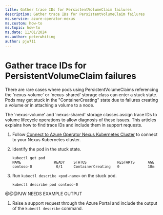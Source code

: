 ```yaml
---
title: Gather trace IDs for PersistentVolumeClaim failures
description: Gather trace IDs for PersistentVolumeClaim failures
ms.service: azure-operator-nexus
ms.custom: how-to
ms.topic: how-to
ms.date: 11/01/2024
ms.author: peterwhiting
author: pjw711
---
```


# Gather trace IDs for PersistentVolumeClaim failures

There are rare cases where pods using PersistentVolumeClaims referencing the 'nexus-volume' or 'nexus-shared' storage class can enter a stuck state. Pods may get stuck in the "ContainerCreating" state due to failures creating a volume or in attaching a volume to a node.

The 'nexus-volume' and 'nexus-shared' storage classes assign trace IDs to volume lifecycle operations to allow diagnosis of these issues. This articles explains how to find trace IDs and include them in support requests.

1. Follow [Connect to Azure Operator Nexus Kubernetes Cluster](./howto-kubernetes-cluster-connect.md) to connect to your Nexus Kubernetes cluster.
1. Identify the pod in the stuck state.

    ```console
    kubectl get pod
    NAME               READY    STATUS              RESTARTS      AGE
    contoso-0           0/1     ContainerCreating   0             10m
    ```

1. Run `kubectl describe <pod-name>` on the stuck pod.

    ```console
    kubectl describe pod contoso-0
    ```

@@@PJW NEEDS EXAMPLE OUTPUT

1. Raise a support request through the Azure Portal and include the output of the `kubectl describe` command.
